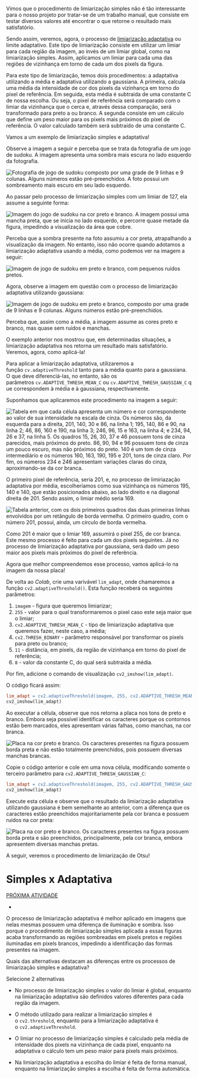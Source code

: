 Vimos que o procedimento de limiarização simples não é tão interessante para o nosso projeto por tratar-se de um trabalho manual, que consiste em testar diversos valores até encontrar o que retorne o resultado mais satisfatório.

Sendo assim, veremos, agora, o processo de [limiarização adaptativa](https://docs.opencv.org/4.x/d7/d4d/tutorial_py_thresholding.html) ou limite adaptativo. Este tipo de limiarização consiste em utilizar um limiar para cada região da imagem, ao invés de um limiar global, como na limiarização simples. Assim, aplicamos um limiar para cada uma das regiões de vizinhança em torno de cada um dos pixels da figura.

Para este tipo de limiarização, temos dois procedimentos: a adaptativa utilizando a média e adaptativa utilizando a gaussiana. A primeira, calcula uma média da intensidade de cor dos pixels da vizinhança em torno do pixel de referência. Em seguida, esta média é subtraída de uma constante C de nossa escolha. Ou seja, o pixel de referência será comparado com o limiar da vizinhança que o cerca e, através dessa comparação, será transformado para preto a ou branco. A segunda consiste em um cálculo que define um peso maior para os pixels mais próximos do pixel de referência. O valor calculado também será subtraído de uma constante C.

Vamos a um exemplo de limiarização simples e adaptativa!

Observe a imagem a seguir e perceba que se trata da fotografia de um jogo de sudoku. A imagem apresenta uma sombra mais escura no lado esquerdo da fotografia.

![Fotografia de jogo de sudoku composto por uma grade de 9 linhas e 9 colunas. Alguns números estão pré-preenchidos. A foto possui um sombreamento mais escuro em seu lado esquerdo.](https://cdn1.gnarususercontent.com.br/1/1310269/dac7e3d9-16d1-4395-b47a-f73dc57ed38d.png)

Ao passar pelo processo de limiarização simples com um limiar de 127, ela assume a seguinte forma:

![Imagem do jogo de sudoku na cor preto e branco. A imagem possui uma mancha preta, que se inicia no lado esquerdo, e percorre quase metade da figura, impedindo a visualização da área que cobre.](https://cdn1.gnarususercontent.com.br/1/1310269/b0aa9531-8de9-42d2-90bb-bbc7c1e660af.png)

Perceba que a sombra presente na foto assumiu a cor preta, atrapalhando a visualização da imagem. No entanto, isso não ocorre quando adotamos a limiarização adaptativa usando a média, como podemos ver na imagem a seguir:

![Imagem de jogo de sudoku em preto e branco, com pequenos ruídos pretos.](https://cdn1.gnarususercontent.com.br/1/1310269/fb32fc15-f1c0-408e-bf8d-aa12135b9589.png)

Agora, observe a imagem em questão com o processo de limiarização adaptativa utilizando gaussiana:

![Imagem de jogo de sudoku em preto e branco, composto por uma grade de 9 linhas e 9 colunas. Alguns números estão pré-preenchidos.](https://cdn1.gnarususercontent.com.br/1/1310269/b593d86e-082e-4f29-9f9f-7ff1a091d38c.png)

Perceba que, assim como a média, a imagem assume as cores preto e branco, mas quase sem ruídos e manchas.

O exemplo anterior nos mostrou que, em determinadas situações, a limiarização adaptativa nos retorna um resultado mais satisfatório. Veremos, agora, como aplicá-la!

Para aplicar a limiarização adaptativa, utilizaremos a função `cv.adaptiveThreshold` tanto para a média quanto para a gaussiana. O que deve diferenciá-las, no entanto, são os parâmetros `cv.ADAPTIVE_THRESH_MEAN_C` ou `cv.ADAPTIVE_THRESH_GAUSSIAN_C` que correspondem à média e à gaussiana, respectivamente.

Suponhamos que aplicaremos este procedimento na imagem a seguir:

![Tabela em que cada célula apresenta um número e cor correspondente ao valor de sua intensidade na escala de cinza. Os números são, da esquerda para a direita, 201, 140, 30 e 86, na linha 1; 195, 140, 86 e 90, na linha 2; 46, 86, 160 e 190, na linha 3; 246, 96, 15 e 163, na linha 4; e 234, 94, 26 e 37, na linha 5. Os quadros 15, 26, 30, 37 e 46 possuem tons de cinza parecidos, mais próximos do preto. 86, 90, 94 e 96 possuem tons de cinza um pouco escuro, mas não próximos do preto. 140 é um tom de cinza intermediário e os números 160, 163, 190, 195 e 201, tons de cinza claro. Por fim, os números 234 e 246 apresentam variações claras do cinza, aproximando-se da cor branca.](https://cdn1.gnarususercontent.com.br/1/1310269/71c32b53-48a3-4f62-aad3-0f24159f41d4.png)

O primeiro pixel de referência, seria 201, e, no processo de limiriazação adaptativa por média, escolheríamos como sua vizinhança os números 195, 140 e 140, que estão posicionados abaixo, ao lado direito e na diagonal direita de 201. Sendo assim, o limiar médio seria 169.

![Tabela anterior, com os dois primeiros quadros das duas primeiras linhas envolvidos por um retângulo de borda vermelha. O primeiro quadro, com o número 201, possui, ainda, um círculo de borda vermelha.](https://cdn1.gnarususercontent.com.br/1/1310269/99636250-4650-457a-b960-bf1b0acd8c23.jpeg)

Como 201 é maior que o limiar 169, assumirá o pixel 255, de cor branca. Este mesmo processo é feito para cada um dos pixels seguintes. Já no processo de limiarização adaptativa por gaussiana, será dado um peso maior aos pixels mais próximos do pixel de referência.

Agora que melhor compreendemos esse processo, vamos aplicá-lo na imagem da nossa placa!

De volta ao _Colab_, crie uma varivável `lim_adapt`, onde chamaremos a função `cv2.adaptiveThreshold()`. Esta função receberá os seguintes parâmetros:

1.  `imagem` - figura que queremos limiarizar;
2.  `255` - valor para o qual transformaremos o pixel caso este seja maior que o limiar;
3.  `cv2.ADAPTIVE_THRESH_MEAN_C` - tipo de limiarização adaptativa que queremos fazer, neste caso, a média;
4.  `cv2.THRESH_BINARY` - parâmetro responsável por transformar os pixels para preto ou branco;
5.  `11` - distância, em pixels, da região de vizinhança em torno do pixel de referência;
6.  `8` - valor da constante C, do qual será subtraída a média.

Por fim, adicione o comando de visualização `cv2_imshow(lim_adapt)`.

O código ficará assim:

```makefile
lim_adapt = cv2.adaptiveThreshold(imagem, 255, cv2.ADAPTIVE_THRESH_MEAN_C, cv2.THRESH_BINARY, 11, 8)
cv2_imshow(lim_adapt)
```

Ao executar a célula, observe que nos retorna a placa nos tons de preto e branco. Embora seja possível identificar os caracteres porque os contornos estão bem marcados, eles apresentam várias falhas, como manchas, na cor branca.

![Placa na cor preto e branco. Os caracteres presentes na figura possuem borda preta e não estão totalmente preenchidos, pois possuem diversas manchas brancas.](https://cdn1.gnarususercontent.com.br/1/1310269/8c1c5a8e-ba8e-4a2b-969f-7a981dba7579.png)

Copie o código anterior e cole em uma nova célula, modificando somente o terceiro parâmetro para `cv2.ADAPTIVE_THRESH_GAUSSIAN_C`:

```makefile
lim_adapt = cv2.adaptiveThreshold(imagem, 255, cv2.ADAPTIVE_THRESH_GAUSSIAN_C, cv2.THRESH_BINARY, 11, 8)
cv2_imshow(lim_adapt)
```

Execute esta célula e observe que o resultado da limiarização adaptativa utilizando gaussiana é bem semelhante ao anterior, com a diferença que os caracteres estão preenchidos majoritariamente pela cor branca e possuem ruídos na cor preta:

![Placa na cor preto e branco. Os caracteres presentes na figura possuem borda preta e são preenchidos, principalmente, pela cor branca, embora apresentem diversas manchas pretas.](https://cdn1.gnarususercontent.com.br/1/1310269/9ebe5e9a-01a2-4e6e-bb35-e7b9acb224d5.png)

A seguir, veremos o procedimento de limiarização de Otsu!

# Simples x Adaptativa

[PRÓXIMA ATIVIDADE](https://cursos.alura.com.br/course/visao-computacional-deteccao-texto-placas-carro/task/113512/next)

-   [](https://cursos.alura.com.br/suggestions/new/visao-computacional-deteccao-texto-placas-carro/113512/question)

O processo de limiarização adaptativa é melhor aplicado em imagens que nelas mesmas possuem uma diferença de iluminação e sombra. Isso porque o procedimento de limiarização simples aplicada a essas figuras acaba transformando as regiões sombreadas em pixels pretos e regiões iluminadas em pixels brancos, impedindo a identificação das formas presentes na imagem.

Quais das alternativas destacam as diferenças entre os processos de limiarização simples e adaptativa?

Selecione 2 alternativas

-   No processo de limiarização simples o valor do limiar é global, enquanto na limiarização adaptativa são definidos valores diferentes para cada região da imagem.
    
-   O método utilizado para realizar a limiarização simples é o `cv2.threshold`, enquanto para a limiarização adaptativa é o `cv2.adaptiveThreshold`.
    
-   O limiar no processo de limiarização simples é calculado pela média de intensidade dos pixels na vizinhança de cada pixel, enquanto na adaptativa o cálculo tem um peso maior para pixels mais próximos.
    
-   Na limiarização adaptativa a escolha do limiar é feita de forma manual, enquanto na limiarização simples a escolha é feita de forma automática.